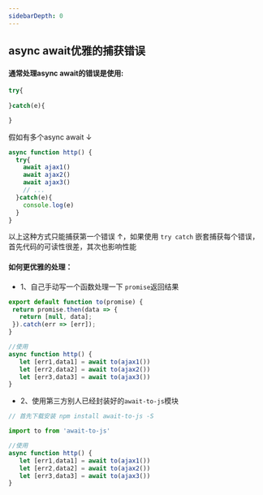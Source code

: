 ```yaml
---
sidebarDepth: 0
---
```


## async await优雅的捕获错误

#### 通常处理async await的错误是使用:
```javascript
try{
  
}catch(e){

}
```
假如有多个async await ↓
```javascript
async function http() {
  try{
    await ajax1()
    await ajax2()
    await ajax3()
    // ...
  }catch(e){
    console.log(e)
  }
}
```
以上这种方式只能捕获第一个错误 ↑，如果使用 `try catch` 嵌套捕获每个错误，首先代码的可读性很差，其次也影响性能



#### 如何更优雅的处理：
* 1、自己手动写一个函数处理一下 `promise`返回结果
 ```javascript
export default function to(promise) {
  return promise.then(data => {
    return [null, data];
  }).catch(err => [err]);
}

//使用
async function http() {
    let [err1,data1] = await to(ajax1())
    let [err2,data2] = await to(ajax2())
    let [err3,data3] = await to(ajax3())  
}
 ```
* 2、使用第三方别人已经封装好的`await-to-js`模块
 ```javascript
// 首先下载安装 npm install await-to-js -S

import to from 'await-to-js'

//使用
async function http() {
    let [err1,data1] = await to(ajax1())
    let [err2,data2] = await to(ajax2())
    let [err3,data3] = await to(ajax3())  
}
 ```


